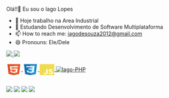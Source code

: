 ### 
Olá!!👋 Eu sou o Iago Lopes 

- 🔭 Hoje trabalho na Area Industrial
- 🌱 Estudando Desenvolvimento de Software Multiplataforma
- 📫 How to reach me: iagodesouza2012@gmail.com
- 😄 Pronouns: Ele/Dele

<div>
  <a href="https://beacons.ai/iagoslopes">
    <img height="100em" src="https://github-readme-stats.vercel.app/api?username=iagoslopes&show_icons=true&include_all_comits=true&count_private=true&theme=tokyonight"/>
    <img height="100em" src="https://github-readme-stats.vercel.app/api/top-langs/?username=iagoslopes&layout=compact&langs_count=16&theme=tokyonight"/>
</div>
  
<div style="display: inline_block"><br>
  <img align="center" alt="Iago-HTML" height="30" width="40" src="https://raw.githubusercontent.com/devicons/devicon/master/icons/html5/html5-original.svg">
  <img align="center" alt="Iago-CSS" height="30" width="40" src="https://raw.githubusercontent.com/devicons/devicon/master/icons/css3/css3-original.svg">
  <img align="center" alt="Iago-Js" height="30" width="40" src="https://raw.githubusercontent.com/devicons/devicon/master/icons/javascript/javascript-plain.svg">
  <img align="center" alt="Iago-PHP" height="30" width="40" src="https://cdn.jsdelivr.net/gh/devicons/devicon/icons/php/php-plain.svg">
</div>
  
  ##
  
<div> 
  <a href="https://instagram.com/iagoslopes" target="_blank"><img src="https://img.shields.io/badge/-Instagram-%23E4405F?style=for-the-badge&logo=instagram&logoColor=white" target="_blank"></a>
 <a href="https://discord.gg/pfirestormq" target="_blank"><img src="https://img.shields.io/badge/Discord-7289DA?style=for-the-badge&logo=discord&logoColor=white" target="_blank"></a> 
  <a href = "mailto:iagodesouza2012@gmail.com"><img src="https://img.shields.io/badge/-Gmail-%23333?style=for-the-badge&logo=gmail&logoColor=white" target="_blank"></a>
  <a href="https://www.linkedin.com/in/iago-souza-lopes-aa0094240/" target="_blank"><img src="https://img.shields.io/badge/-LinkedIn-%230077B5?style=for-the-badge&logo=linkedin&logoColor=white" target="_blank"></a> 
  
</div>
